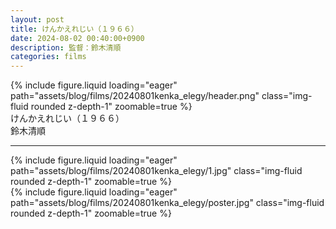 ```yaml
---
layout: post
title: けんかえれじい（１９６６）
date: 2024-08-02 00:40:00+0900
description: 監督：鈴木清順
categories: films
---
```


<div class="col-sm mt-3 mt-md-0">
    {% include figure.liquid loading="eager" path="assets/blog/films/20240801kenka_elegy/header.png" class="img-fluid rounded z-depth-1" zoomable=true %}
</div>
けんかえれじい（１９６６）<br>
鈴木清順
<hr>

<div class="row mt-3">
    <div class="col-sm mt-3 mt-md-0">
        {% include figure.liquid loading="eager" path="assets/blog/films/20240801kenka_elegy/1.jpg" class="img-fluid rounded z-depth-1" zoomable=true %}
    </div>
</div>

<div class="row mt-3">
    <div class="col-sm mt-3 mt-md-0">
        {% include figure.liquid loading="eager" path="assets/blog/films/20240801kenka_elegy/poster.jpg" class="img-fluid rounded z-depth-1" zoomable=true %}
    </div>
</div>